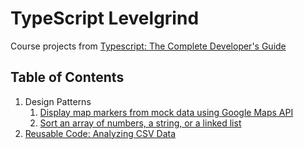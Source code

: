 # TypeScript Levelgrind

Course projects from [Typescript: The Complete Developer's Guide](https://www.udemy.com/course/typescript-the-complete-developers-guide/)

## Table of Contents

1. Design Patterns
   1. [Display map markers from mock data using Google Maps API](maps/)
   2. [Sort an array of numbers, a string, or a linked list](sort/)
2. [Reusable Code: Analyzing CSV Data](stats/)
